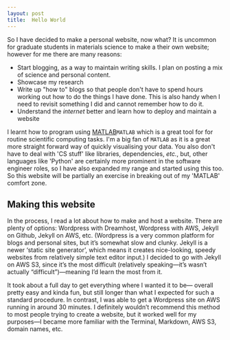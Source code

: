```yaml
---
layout: post
title:  Hello World
---
```

So I have decided to make a personal website, now what? It is uncommon for graduate students in materials science to make a their own website; however for me there are many reasons:

* Start blogging, as a way to maintain writing skills. I plan on posting a mix of science and personal content.
* Showcase my research
* Write up "how to" blogs so that people don't have to spend hours working out how to do the things I have done. This is also handy when I need to revisit something I did and cannot remember how to do it.
* Understand the *internet* better and learn how to deploy and maintain a website

I learnt how to program using [MATLAB](https://au.mathworks.com/products/matlab.html)`MATLAB`  which is a great tool for for routine scientific computing tasks. I'm a big fan of `MATLAB` as it is a great more straight forward way of quickly visualising your data. You also don't have to deal with 'CS stuff' like libraries, dependencies, *etc.*, but, other languages like 'Python' are certainly more prominent in the software engineer roles, so I have also expanded my range and started using this too. So this website will be partially an exercise in breaking out of my 'MATLAB' comfort zone.

## Making this website

In the process, I read a lot about how to make and host a website. There are plenty of options: Wordpress with Dreamhost, Wordpress with AWS, Jekyll on Github, Jekyll on AWS, etc. (Wordpress is a very common platform for blogs and personal sites, but it’s somewhat slow and clunky. Jekyll is a newer ‘static site generator’, which means it creates nice-looking, speedy websites from relatively simple text editor input.) I decided to go with Jekyll on AWS S3, since it’s the most difficult (relatively speaking—it’s wasn’t actually “difficult”)—meaning I’d learn the most from it.

It took about a full day to get everything where I wanted it to be— overall pretty easy and kinda fun, but still longer than what I expected for such a standard procedure. In contrast, I was able to get a Wordpress site on AWS running in around 30 minutes. I definitely wouldn’t recommend this method to most people trying to create a website, but it worked well for my purposes—I became more familiar with the Terminal, Markdown, AWS S3, domain names, etc.
